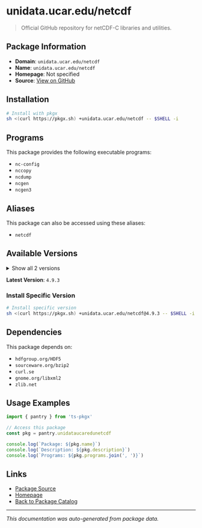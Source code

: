# unidata.ucar.edu/netcdf

> Official GitHub repository for netCDF-C libraries and utilities.

## Package Information

- **Domain**: `unidata.ucar.edu/netcdf`
- **Name**: `unidata.ucar.edu/netcdf`
- **Homepage**: Not specified
- **Source**: [View on GitHub](https://github.com/pkgxdev/pantry/tree/main/projects/unidata.ucar.edu/netcdf/package.yml)

## Installation

```bash
# Install with pkgx
sh <(curl https://pkgx.sh) +unidata.ucar.edu/netcdf -- $SHELL -i
```

## Programs

This package provides the following executable programs:

- `nc-config`
- `nccopy`
- `ncdump`
- `ncgen`
- `ncgen3`

## Aliases

This package can also be accessed using these aliases:

- `netcdf`

## Available Versions

<details>
<summary>Show all 2 versions</summary>

- `4.9.3`, `4.9.2`

</details>

**Latest Version**: `4.9.3`

### Install Specific Version

```bash
# Install specific version
sh <(curl https://pkgx.sh) +unidata.ucar.edu/netcdf@4.9.3 -- $SHELL -i
```

## Dependencies

This package depends on:

- `hdfgroup.org/HDF5`
- `sourceware.org/bzip2`
- `curl.se`
- `gnome.org/libxml2`
- `zlib.net`

## Usage Examples

```typescript
import { pantry } from 'ts-pkgx'

// Access this package
const pkg = pantry.unidataucaredunetcdf

console.log(`Package: ${pkg.name}`)
console.log(`Description: ${pkg.description}`)
console.log(`Programs: ${pkg.programs.join(', ')}`)
```

## Links

- [Package Source](https://github.com/pkgxdev/pantry/tree/main/projects/unidata.ucar.edu/netcdf/package.yml)
- [Homepage](#)
- [Back to Package Catalog](../package-catalog.md)

---

*This documentation was auto-generated from package data.*

